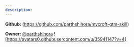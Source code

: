 ```yaml
---
description: 
---
```



**Github:** (https://github.com/parthshihora/mycroft-gtm-skill)

**Owner:** [@parthshihora](https://github.com/parthshihora) ![https://avatars0.githubusercontent.com/u/35941147?v=4]

